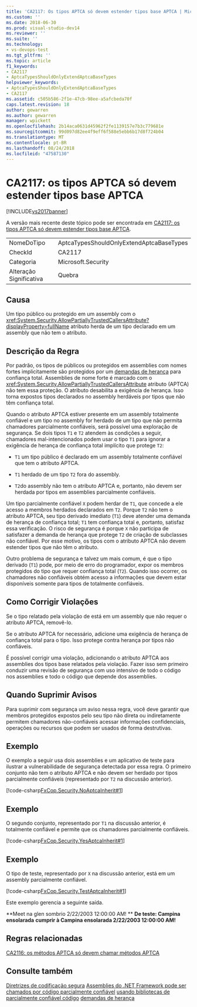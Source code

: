 ```yaml
---
title: 'CA2117: Os tipos APTCA só devem estender tipos base APTCA | Microsoft Docs'
ms.custom: ''
ms.date: 2018-06-30
ms.prod: visual-studio-dev14
ms.reviewer: ''
ms.suite: ''
ms.technology:
- vs-devops-test
ms.tgt_pltfrm: ''
ms.topic: article
f1_keywords:
- CA2117
- AptcaTypesShouldOnlyExtendAptcaBaseTypes
helpviewer_keywords:
- AptcaTypesShouldOnlyExtendAptcaBaseTypes
- CA2117
ms.assetid: c505b586-2f1e-47cb-98ee-a5afcbeda70f
caps.latest.revision: 18
author: gewarren
ms.author: gewarren
manager: wpickett
ms.openlocfilehash: 2b14aca0631d45962f2fe1139157e7b3c779681e
ms.sourcegitcommit: 99d097d82ee4f9eff6f588e5ebb6b17d8f724b04
ms.translationtype: MT
ms.contentlocale: pt-BR
ms.lasthandoff: 08/24/2018
ms.locfileid: "47587130"
---
```

# <a name="ca2117-aptca-types-should-only-extend-aptca-base-types"></a>CA2117: os tipos APTCA só devem estender tipos base APTCA
[!INCLUDE[vs2017banner](../includes/vs2017banner.md)]

A versão mais recente deste tópico pode ser encontrada em [CA2117: os tipos APTCA só devem estender tipos base APTCA](https://docs.microsoft.com/visualstudio/code-quality/ca2117-aptca-types-should-only-extend-aptca-base-types).

|||
|-|-|
|NomeDoTipo|AptcaTypesShouldOnlyExtendAptcaBaseTypes|
|CheckId|CA2117|
|Categoria|Microsoft.Security|
|Alteração Significativa|Quebra|

## <a name="cause"></a>Causa
 Um tipo público ou protegido em um assembly com o <xref:System.Security.AllowPartiallyTrustedCallersAttribute?displayProperty=fullName> atributo herda de um tipo declarado em um assembly que não tem o atributo.

## <a name="rule-description"></a>Descrição da Regra
 Por padrão, os tipos de públicos ou protegidos em assemblies com nomes fortes implicitamente são protegidos por um [demandas de herança](http://msdn.microsoft.com/en-us/28b9adbb-8f08-4f10-b856-dbf59eb932d9) para confiança total. Assemblies de nome forte é marcado com o <xref:System.Security.AllowPartiallyTrustedCallersAttribute> atributo (APTCA) não tem essa proteção. O atributo desabilita a exigência de herança. Isso torna expostos tipos declarados no assembly herdáveis por tipos que não têm confiança total.

 Quando o atributo APTCA estiver presente em um assembly totalmente confiável e um tipo no assembly for herdado de um tipo que não permita chamadores parcialmente confiáveis, será possível uma exploração de segurança. Se dois tipos `T1` e `T2` atendem às condições a seguir, chamadores mal-intencionados podem usar o tipo `T1` para ignorar a exigência de herança de confiança total implícito que protege `T2`:

-   `T1` um tipo público é declarado em um assembly totalmente confiável que tem o atributo APTCA.

-   `T1` herdado de um tipo `T2` fora do assembly.

-   `T2`do assembly não tem o atributo APTCA e, portanto, não devem ser herdada por tipos em assemblies parcialmente confiáveis.

 Um tipo parcialmente confiável `X` podem herdar de `T1`, que concede a ele acesso a membros herdados declarados em `T2`. Porque `T2` não tem o atributo APTCA, seu tipo derivado imediato (`T1`) deve atender uma demanda de herança de confiança total; `T1` tem confiança total e, portanto, satisfaz essa verificação. O risco de segurança é porque `X` não participa de satisfazer a demanda de herança que protege `T2` de criação de subclasses não confiável. Por esse motivo, os tipos com o atributo APTCA não devem estender tipos que não têm o atributo.

 Outro problema de segurança e talvez um mais comum, é que o tipo derivado (`T1`) pode, por meio de erro do programador, expor os membros protegidos do tipo que requer confiança total (`T2`). Quando isso ocorrer, os chamadores não confiáveis obtém acesso a informações que devem estar disponíveis somente para tipos de totalmente confiáveis.

## <a name="how-to-fix-violations"></a>Como Corrigir Violações
 Se o tipo relatado pela violação de está em um assembly que não requer o atributo APTCA, removê-lo.

 Se o atributo APTCA for necessário, adicione uma exigência de herança de confiança total para o tipo. Isso protege contra herança por tipos não confiáveis.

 É possível corrigir uma violação, adicionando o atributo APTCA aos assemblies dos tipos base relatados pela violação. Fazer isso sem primeiro conduzir uma revisão de segurança com uso intensivo de todo o código nos assemblies e todo o código que depende dos assemblies.

## <a name="when-to-suppress-warnings"></a>Quando Suprimir Avisos
 Para suprimir com segurança um aviso nessa regra, você deve garantir que membros protegidos expostos pelo seu tipo não direta ou indiretamente permitem chamadores não-confiáveis acessar informações confidenciais, operações ou recursos que podem ser usados de forma destrutivas.

## <a name="example"></a>Exemplo
 O exemplo a seguir usa dois assemblies e um aplicativo de teste para ilustrar a vulnerabilidade de segurança detectada por essa regra. O primeiro conjunto não tem o atributo APTCA e não devem ser herdado por tipos parcialmente confiáveis (representado por `T2` na discussão anterior).

 [!code-csharp[FxCop.Security.NoAptcaInherit#1](../snippets/csharp/VS_Snippets_CodeAnalysis/FxCop.Security.NoAptcaInherit/cs/FxCop.Security.NoAptcaInherit.cs#1)]

## <a name="example"></a>Exemplo
 O segundo conjunto, representado por `T1` na discussão anterior, é totalmente confiável e permite que os chamadores parcialmente confiáveis.

 [!code-csharp[FxCop.Security.YesAptcaInherit#1](../snippets/csharp/VS_Snippets_CodeAnalysis/FxCop.Security.YesAptcaInherit/cs/FxCop.Security.YesAptcaInherit.cs#1)]

## <a name="example"></a>Exemplo
 O tipo de teste, representado por `X` na discussão anterior, está em um assembly parcialmente confiável.

 [!code-csharp[FxCop.Security.TestAptcaInherit#1](../snippets/csharp/VS_Snippets_CodeAnalysis/FxCop.Security.TestAptcaInherit/cs/FxCop.Security.TestAptcaInherit.cs#1)]

 Este exemplo gerencia a seguinte saída.

 **Meet na glen sombrio 2/22/2003 12:00:00 AM! ** 
 **De teste: Campina ensolarada**
**cumprir à Campina ensolarada 2/22/2003 12:00:00 AM!**
## <a name="related-rules"></a>Regras relacionadas
 [CA2116: os métodos APTCA só devem chamar métodos APTCA](../code-quality/ca2116-aptca-methods-should-only-call-aptca-methods.md)

## <a name="see-also"></a>Consulte também
 [Diretrizes de codificação segura](http://msdn.microsoft.com/library/4f882d94-262b-4494-b0a6-ba9ba1f5f177) [Assemblies do .NET Framework pode ser chamados por código parcialmente confiável](http://msdn.microsoft.com/en-us/a417fcd4-d3ca-4884-a308-3a1a080eac8d) [usando bibliotecas de parcialmente confiável código](http://msdn.microsoft.com/library/dd66cd4c-b087-415f-9c3e-94e3a1835f74) [demandas de herança](http://msdn.microsoft.com/en-us/28b9adbb-8f08-4f10-b856-dbf59eb932d9)




